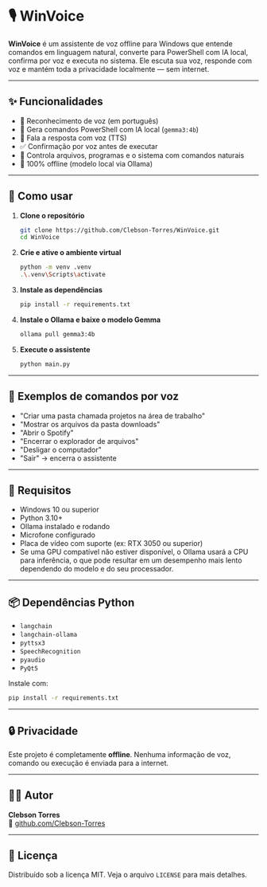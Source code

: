 # 🎙️  WinVoice

**WinVoice** é um assistente de voz offline para Windows que entende comandos em linguagem natural, converte para PowerShell com IA local, confirma por voz e executa no sistema. Ele escuta sua voz, responde com voz e mantém toda a privacidade localmente — sem internet.

---

## ✨ Funcionalidades

- 🎤 Reconhecimento de voz (em português)
- 🧠 Gera comandos PowerShell com IA local (`gemma3:4b`)
- 💬 Fala a resposta com voz (TTS)
- ✅ Confirmação por voz antes de executar
- 📁 Controla arquivos, programas e o sistema com comandos naturais
- 🔐 100% offline (modelo local via Ollama)

---

## 🚀 Como usar

1. **Clone o repositório**
   ```bash
   git clone https://github.com/Clebson-Torres/WinVoice.git
   cd WinVoice
   ```

2. **Crie e ative o ambiente virtual**
   ```bash
   python -m venv .venv
   .\.venv\Scripts\activate
   ```

3. **Instale as dependências**
   ```bash
   pip install -r requirements.txt
   ```

4. **Instale o Ollama e baixe o modelo Gemma**
   ```bash
   ollama pull gemma3:4b
   ```

5. **Execute o assistente**
   ```bash
   python main.py
   ```

---

## 🎯 Exemplos de comandos por voz

- "Criar uma pasta chamada projetos na área de trabalho"
- "Mostrar os arquivos da pasta downloads"
- "Abrir o Spotify"
- "Encerrar o explorador de arquivos"
- "Desligar o computador"
- "Sair" → encerra o assistente

---

## 🧩 Requisitos

- Windows 10 ou superior
- Python 3.10+
- Ollama instalado e rodando
- Microfone configurado
- Placa de vídeo com suporte (ex: RTX 3050 ou superior)
- Se uma GPU compatível não estiver disponível, o Ollama usará a CPU para inferência, o que pode resultar em um desempenho mais lento dependendo do modelo e do seu processador.

---

## 📦 Dependências Python

- `langchain`
- `langchain-ollama`
- `pyttsx3`
- `SpeechRecognition`
- `pyaudio`
- `PyQt5`

Instale com:
```bash
pip install -r requirements.txt
```

---

## 🔒 Privacidade

Este projeto é completamente **offline**. Nenhuma informação de voz, comando ou execução é enviada para a internet.

---

## 👨‍💻 Autor

**Clebson Torres**  
🔗 [github.com/Clebson-Torres](https://github.com/Clebson-Torres)

---

## 📜 Licença

Distribuído sob a licença MIT. Veja o arquivo `LICENSE` para mais detalhes.
